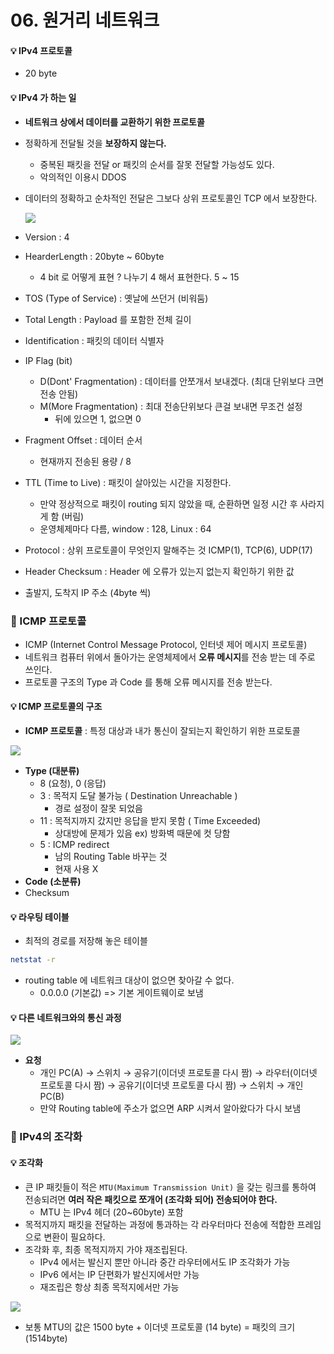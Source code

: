 # 06. 원거리 네트워크

#### 💡 IPv4 프로토콜

- 20 byte



#### 💡 IPv4 가 하는 일

- **네트워크 상에서 데이터를 교환하기 위한 프로토콜**

- 정확하게 전달될 것을 **보장하지 않는다.**

  - 중복된 패킷을 전달 or 패킷의 순서를 잘못 전달할 가능성도 있다.
  - 악의적인 이용시 DDOS

- 데이터의 정확하고 순차적인 전달은 그보다 상위 프로토콜인 TCP 에서 보장한다.

  ![](C:\Users\Bokyeong\Desktop\CS\Computer-Science\Network\assets\ip45.png)

- Version : 4
- HearderLength : 20byte ~ 60byte
  - 4 bit 로 어떻게 표현 ? 나누기 4 해서 표현한다. 5 ~ 15
- TOS (Type of Service) : 옛날에 쓰던거 (비워둠)
- Total Length : Payload 를 포함한 전체 길이
- Identification : 패킷의 데이터 식별자
- IP Flag (bit)
  - D(Dont' Fragmentation) : 데이터를 안쪼개서 보내겠다. (최대 단위보다 크면 전송 안됨)
  - M(More Fragmentation) : 최대 전송단위보다 큰걸 보내면 무조건 설정
    - 뒤에 있으면 1, 없으면 0
- Fragment Offset : 데이터 순서
  - 현재까지 전송된 용량 / 8
- TTL (Time to Live) : 패킷이 살아있는 시간을 지정한다.
  - 만약 정상적으로 패킷이 routing 되지 않았을 때, 순환하면 일정 시간 후 사라지게 함 (버림)
  - 운영체제마다 다름, window : 128, Linux : 64
- Protocol : 상위 프로토콜이 무엇인지 말해주는 것 ICMP(1), TCP(6), UDP(17)
- Header Checksum : Header 에 오류가 있는지 없는지 확인하기 위한 값
- 출발지, 도착지 IP 주소 (4byte 씩)



### 📌 ICMP 프로토콜

- ICMP (Internet Control Message Protocol, 인터넷 제어 메시지 프로토콜)
- 네트워크 컴퓨터 위에서 돌아가는 운영체제에서 **오류 메시지**를 전송 받는 데 주로 쓰인다.
- 프로토콜 구조의 Type 과 Code 를 통해 오류 메시지를 전송 받는다.

#### 💡 ICMP 프로토콜의 구조

- **ICMP 프로토콜** : 특정 대상과 내가 통신이 잘되는지 확인하기 위한 프로토콜

![](C:\Users\Bokyeong\Desktop\CS\Computer-Science\Network\assets\1023.png)

- **Type (대분류)**
  - 8 (요청), 0 (응답)
  - 3 : 목적지 도달 불가능 ( Destination Unreachable )
    - 경로 설정이 잘못 되었음
  - 11 : 목적지까지 갔지만 응답을 받지 못함 ( Time Exceeded)
    - 상대방에 문제가 있음 ex) 방화벽 때문에 컷 당함
  - 5 : ICMP redirect
    - 남의 Routing Table 바꾸는 것
    - 현재 사용 X
- **Code (소분류)**
- Checksum



#### 💡 라우팅 테이블

- 최적의 경로를 저장해 놓은 테이블

```bash
netstat -r
```

- routing table 에 네트워크 대상이 없으면 찾아갈 수 없다.
  - 0.0.0.0 (기본값) => 기본 게이트웨이로 보냄



#### 💡 다른 네트워크와의 통신 과정

![](C:\Users\Bokyeong\Desktop\CS\Computer-Science\Network\assets\234.png)

- **요청**
  - 개인 PC(A) → 스위치 → 공유기(이더넷 프로토콜 다시 짬) → 라우터(이더넷 프로토콜 다시 짬) → 공유기(이더넷 프로토콜 다시 짬) → 스위치 → 개인 PC(B)
  - 만약 Routing table에 주소가 없으면 ARP 시켜서 알아왔다가 다시 보냄



### 📌 IPv4의 조각화

#### 💡 조각화

- 큰 IP 패킷들이 적은 `MTU(Maximum Transmission Unit)` 을 갖는 링크를 통하여 전송되려면 **여러 작은 패킷으로 쪼개어 (조각화 되어) 전송되어야 한다.**
  - MTU 는 IPv4 헤더 (20~60byte) 포함
- 목적지까지 패킷을 전달하는 과정에 통과하는 각 라우터마다 전송에 적합한 프레임으로 변환이 필요하다.
- 조각화 후, 최종 목적지까지 가야 재조립된다.
  - IPv4 에서는 발신지 뿐만 아니라 중간 라우터에서도 IP 조각화가 가능
  - IPv6 에서는 IP 단편화가 발신지에서만 가능
  - 재조립은 항상 최종 목적지에서만 가능

![](C:\Users\Bokyeong\Desktop\CS\Computer-Science\Network\assets\sddsf.png)

- 보통 MTU의 값은 1500 byte + 이더넷 프로토콜 (14 byte) = 패킷의 크기 (1514byte)
